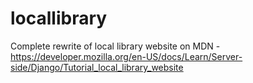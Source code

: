 # locallibrary
Complete rewrite of local library website on MDN - https://developer.mozilla.org/en-US/docs/Learn/Server-side/Django/Tutorial_local_library_website
